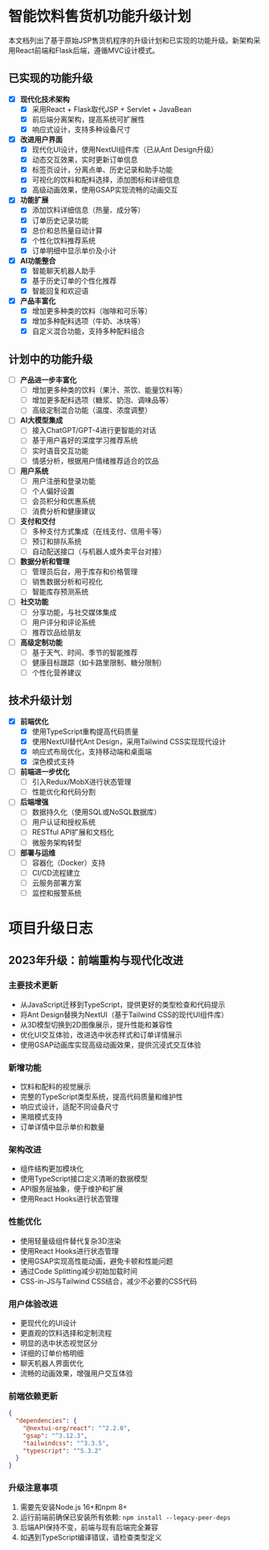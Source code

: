 # 智能饮料售货机功能升级计划

本文档列出了基于原始JSP售货机程序的升级计划和已实现的功能升级。新架构采用React前端和Flask后端，遵循MVC设计模式。

## 已实现的功能升级

- [x] **现代化技术架构**
  - [x] 采用React + Flask取代JSP + Servlet + JavaBean
  - [x] 前后端分离架构，提高系统可扩展性
  - [x] 响应式设计，支持多种设备尺寸

- [x] **改进用户界面**
  - [x] 现代化UI设计，使用NextUI组件库（已从Ant Design升级）
  - [x] 动态交互效果，实时更新订单信息
  - [x] 标签页设计，分离点单、历史记录和助手功能
  - [x] 可视化的饮料和配料选择，添加图标和详细信息
  - [x] 高级动画效果，使用GSAP实现流畅的动画交互

- [x] **功能扩展**
  - [x] 添加饮料详细信息（热量、成分等）
  - [x] 订单历史记录功能
  - [x] 总价和总热量自动计算
  - [x] 个性化饮料推荐系统
  - [x] 订单明细中显示单价及小计

- [x] **AI功能整合**
  - [x] 智能聊天机器人助手
  - [x] 基于历史订单的个性化推荐
  - [x] 智能回复和欢迎语

- [x] **产品丰富化**
  - [x] 增加更多种类的饮料（咖啡和可乐等）
  - [x] 增加多种配料选项（牛奶、冰块等）
  - [x] 自定义混合功能，支持多种配料组合

## 计划中的功能升级

- [ ] **产品进一步丰富化**
  - [ ] 增加更多种类的饮料（果汁、茶饮、能量饮料等）
  - [ ] 增加更多配料选项（糖浆、奶泡、调味品等）
  - [ ] 高级定制混合功能（温度、浓度调整）

- [ ] **AI大模型集成**
  - [ ] 接入ChatGPT/GPT-4进行更智能的对话
  - [ ] 基于用户喜好的深度学习推荐系统
  - [ ] 实时语音交互功能
  - [ ] 情感分析，根据用户情绪推荐适合的饮品

- [ ] **用户系统**
  - [ ] 用户注册和登录功能
  - [ ] 个人偏好设置
  - [ ] 会员积分和优惠系统
  - [ ] 消费分析和健康建议

- [ ] **支付和交付**
  - [ ] 多种支付方式集成（在线支付、信用卡等）
  - [ ] 预订和排队系统
  - [ ] 自动配送接口（与机器人或外卖平台对接）

- [ ] **数据分析和管理**
  - [ ] 管理员后台，用于库存和价格管理
  - [ ] 销售数据分析和可视化
  - [ ] 智能库存预测系统

- [ ] **社交功能**
  - [ ] 分享功能，与社交媒体集成
  - [ ] 用户评分和评论系统
  - [ ] 推荐饮品给朋友

- [ ] **高级定制功能**
  - [ ] 基于天气、时间、季节的智能推荐
  - [ ] 健康目标跟踪（如卡路里限制、糖分限制）
  - [ ] 个性化营养建议

## 技术升级计划

- [x] **前端优化**
  - [x] 使用TypeScript重构提高代码质量
  - [x] 使用NextUI替代Ant Design，采用Tailwind CSS实现现代设计
  - [x] 响应式布局优化，支持移动端和桌面端
  - [x] 深色模式支持

- [ ] **前端进一步优化**
  - [ ] 引入Redux/MobX进行状态管理
  - [ ] 性能优化和代码分割

- [ ] **后端增强**
  - [ ] 数据持久化（使用SQL或NoSQL数据库）
  - [ ] 用户认证和授权系统
  - [ ] RESTful API扩展和文档化
  - [ ] 微服务架构转型

- [ ] **部署与运维**
  - [ ] 容器化（Docker）支持
  - [ ] CI/CD流程建立
  - [ ] 云服务部署方案
  - [ ] 监控和报警系统

# 项目升级日志

## 2023年升级：前端重构与现代化改进

### 主要技术更新
- 从JavaScript迁移到TypeScript，提供更好的类型检查和代码提示
- 将Ant Design替换为NextUI（基于Tailwind CSS的现代UI组件库）
- 从3D模型切换到2D图像展示，提升性能和兼容性
- 优化UI交互体验，改进选中状态样式和订单详情展示
- 使用GSAP动画库实现高级动画效果，提供沉浸式交互体验

### 新增功能
- 饮料和配料的视觉展示
- 完整的TypeScript类型系统，提高代码质量和维护性
- 响应式设计，适配不同设备尺寸
- 黑暗模式支持
- 订单详情中显示单价和数量

### 架构改进
- 组件结构更加模块化
- 使用TypeScript接口定义清晰的数据模型
- API服务层抽象，便于维护和扩展
- 使用React Hooks进行状态管理

### 性能优化
- 使用轻量级组件替代复杂3D渲染
- 使用React Hooks进行状态管理
- 使用GSAP实现高性能动画，避免卡顿和性能问题
- 通过Code Splitting减少初始加载时间
- CSS-in-JS与Tailwind CSS结合，减少不必要的CSS代码

### 用户体验改进
- 更现代化的UI设计
- 更直观的饮料选择和定制流程
- 明显的选中状态视觉区分
- 详细的订单价格明细
- 聊天机器人界面优化
- 流畅的动画效果，增强用户交互体验

### 前端依赖更新
```json
{
  "dependencies": {
    "@nextui-org/react": "^2.2.0",
    "gsap": "^3.12.3",
    "tailwindcss": "^3.3.5",
    "typescript": "^5.3.2"
  }
}
```

### 升级注意事项
1. 需要先安装Node.js 16+和npm 8+
2. 运行前端前确保已安装所有依赖: `npm install --legacy-peer-deps`
3. 后端API保持不变，前端与现有后端完全兼容
4. 如遇到TypeScript编译错误，请检查类型定义 